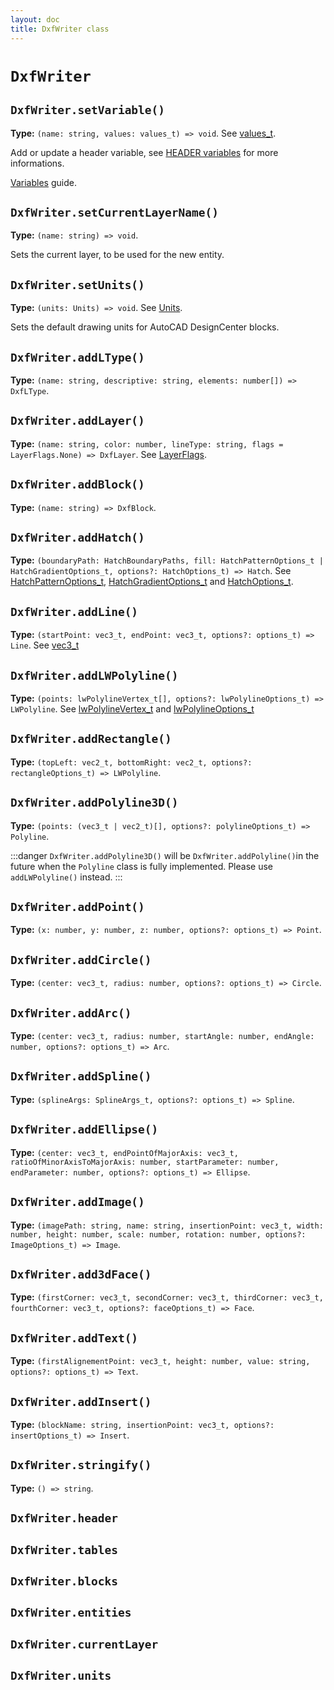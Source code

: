 ```yaml
---
layout: doc
title: DxfWriter class
---
```


# `DxfWriter`

## `DxfWriter.setVariable()`
**Type:** `(name: string, values: values_t) => void`. See [values_t](/api/Types.html#values-t).

Add or update a header variable, see [HEADER variables](https://help.autodesk.com/view/OARX/2018/ENU/?guid=GUID-A85E8E67-27CD-4C59-BE61-4DC9FADBE74A) for more informations.

[Variables](/guide/variables)  guide.

## `DxfWriter.setCurrentLayerName()`
**Type:** `(name: string) => void`.

Sets the current layer, to be used for the new entity.

## `DxfWriter.setUnits()`
**Type:** `(units: Units) => void`. See [Units](/api/Enums.html#units).

Sets the default drawing units for AutoCAD DesignCenter blocks.

## `DxfWriter.addLType()`
**Type:** `(name: string, descriptive: string, elements: number[]) => DxfLType`.

## `DxfWriter.addLayer()`
**Type:** `(name: string, color: number, lineType: string, flags = LayerFlags.None) => DxfLayer`. See [LayerFlags](/api/Enums.html#layerflags).

## `DxfWriter.addBlock()`
**Type:** `(name: string) => DxfBlock`.

## `DxfWriter.addHatch()`
**Type:** `(boundaryPath: HatchBoundaryPaths, fill: HatchPatternOptions_t | HatchGradientOptions_t, options?: HatchOptions_t) => Hatch`. See [HatchPatternOptions_t](/api/Types.html#hatchpatternoptions-t), [HatchGradientOptions_t](/api/Types.html#hatchgradientoptions-t) and [HatchOptions_t](/api/Types.html#hatchoptions-t).

## `DxfWriter.addLine()`
**Type:** `(startPoint: vec3_t, endPoint: vec3_t, options?: options_t) => Line`. See [vec3_t](/api/Types.html#vec3-t)

## `DxfWriter.addLWPolyline()`
**Type:** `(points: lwPolylineVertex_t[], options?: lwPolylineOptions_t) => LWPolyline`. See [lwPolylineVertex_t](/api/Types.html#lwpolylinevertex-t) and [lwPolylineOptions_t](/api/Types.html#lwpolylineoptions-t)

## `DxfWriter.addRectangle()`
**Type:** `(topLeft: vec2_t, bottomRight: vec2_t, options?: rectangleOptions_t) => LWPolyline`.

## `DxfWriter.addPolyline3D()`
**Type:** `(points: (vec3_t | vec2_t)[], options?: polylineOptions_t) => Polyline`.

:::danger
`DxfWriter.addPolyline3D()` will be `DxfWriter.addPolyline()`in the future when the `Polyline` class is fully implemented. Please use `addLWPolyline()` instead.
:::

## `DxfWriter.addPoint()`
**Type:** `(x: number, y: number, z: number, options?: options_t) => Point`.

## `DxfWriter.addCircle()`
**Type:** `(center: vec3_t, radius: number, options?: options_t) => Circle`.

## `DxfWriter.addArc()`
**Type:** `(center: vec3_t, radius: number, startAngle: number, endAngle: number, options?: options_t) => Arc`.

## `DxfWriter.addSpline()`
**Type:** `(splineArgs: SplineArgs_t, options?: options_t) => Spline`.

## `DxfWriter.addEllipse()`
**Type:** `(center: vec3_t, endPointOfMajorAxis: vec3_t, ratioOfMinorAxisToMajorAxis: number, startParameter: number, endParameter: number, options?: options_t) => Ellipse`.

## `DxfWriter.addImage()`
**Type:** `(imagePath: string, name: string, insertionPoint: vec3_t, width: number, height: number, scale: number, rotation: number, options?: ImageOptions_t) => Image`.

## `DxfWriter.add3dFace()`
**Type:** `(firstCorner: vec3_t, secondCorner: vec3_t, thirdCorner: vec3_t, fourthCorner: vec3_t, options?: faceOptions_t) => Face`.

## `DxfWriter.addText()`
**Type:** `(firstAlignementPoint: vec3_t, height: number, value: string, options?: options_t) => Text`.

## `DxfWriter.addInsert()`
**Type:** `(blockName: string, insertionPoint: vec3_t, options?: insertOptions_t) => Insert`.

## `DxfWriter.stringify()`
**Type:** `() => string`.

## `DxfWriter.header`
## `DxfWriter.tables`
## `DxfWriter.blocks`
## `DxfWriter.entities`
## `DxfWriter.currentLayer`
## `DxfWriter.units`
